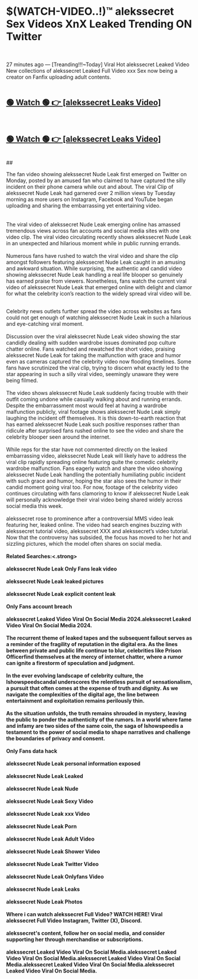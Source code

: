 

# $(WATCH-VIDEO..!)™ alekssecret Sex Videos XnX Leaked Trending ON Twitter<br>
<br>

27 minutes ago — [Treanding!!!~Today] Viral Hot alekssecret Leaked Video New collections of alekssecret Leaked Full Video xxx Sex now being a creator on Fanfix uploading adult contents.
<br>
 <br>

##  <a href="https://clipsfans.site/?title=alekssecret&ref=git">🟢 Watch 🟢 👉 [alekssecret Leaks Video]</a><br>
  <br>

##  <a href="https://clipsfans.site/?title=alekssecret&ref=git">🟢 Watch 🟢 👉 [alekssecret Leaks Video]</a><br>
  <br>
  ##
  <br>

The fan video showing alekssecret Nude Leak first emerged on Twitter on Monday, posted by an amused fan who claimed to have captured the silly incident on their phone camera while out and about. The viral Clip of alekssecret Nude Leak had garnered over 2 million views by Tuesday morning as more users on Instagram, Facebook and YouTube began uploading and sharing the embarrassing yet entertaining video.
<br><br>
  <br>
The viral video of alekssecret Nude Leak emerging online has amassed tremendous views across fan accounts and social media sites with one video clip. The viral video circulating recently shows alekssecret Nude Leak in an unexpected and hilarious moment while in public running errands.
<br><br>
Numerous fans have rushed to watch the viral video and share the clip amongst followers featuring alekssecret Nude Leak caught in an amusing and awkward situation. While surprising, the authentic and candid video showing alekssecret Nude Leak handling a real life blooper so genuinely has earned praise from viewers. Nonetheless, fans watch the current viral video of alekssecret Nude Leak that emerged online with delight and clamor for what the celebrity icon’s reaction to the widely spread viral video will be.
<br><br>

Celebrity news outlets further spread the video across websites as fans could not get enough of watching alekssecret Nude Leak in such a hilarious and eye-catching viral moment.
<br><br>
Discussion over the viral alekssecret Nude Leak video showing the star candidly dealing with sudden wardrobe issues dominated pop culture chatter online. Fans watched and rewatched the short video, praising alekssecret Nude Leak for taking the malfunction with grace and humor even as cameras captured the celebrity video now flooding timelines. Some fans have scrutinized the viral clip, trying to discern what exactly led to the star appearing in such a silly viral video, seemingly unaware they were being filmed.
<br><br>
The video shows alekssecret Nude Leak suddenly facing trouble with their outfit coming undone while casually walking about and running errands. Despite the embarrassment most would feel at having a wardrobe malfunction publicly, viral footage shows alekssecret Nude Leak simply laughing the incident off themselves. It is this down-to-earth reaction that has earned alekssecret Nude Leak such positive responses rather than ridicule after surprised fans rushed online to see the video and share the celebrity blooper seen around the internet.
<br><br>
While reps for the star have not commented directly on the leaked embarrassing video, alekssecret Nude Leak will likely have to address the viral clip rapidly spreading online featuring quite the comedic celebrity wardrobe malfunction. Fans eagerly watch and share the video showing alekssecret Nude Leak handling the potentially humiliating public incident with such grace and humor, hoping the star also sees the humor in their candid moment going viral too. For now, footage of the celebrity video continues circulating with fans clamoring to know if alekssecret Nude Leak will personally acknowledge their viral video being shared widely across social media this week.
<br><br>
alekssecret rose to prominence after a controversial MMS video leak featuring her, leaked online. The video had search engines buzzing with alekssecret tutorial video, alekssecret XXX and alekssecret’s video tutorial. Now that the controversy has subsided, the focus has moved to her hot and sizzling pictures, which the model often shares on social media.
<br><br>
<strong>Related Searches:<.strong>
<br><br>
alekssecret Nude Leak Only Fans leak video
<br><br>
alekssecret Nude Leak leaked pictures
<br><br>
alekssecret Nude Leak explicit content leak
<br><br>
Only Fans account breach
<br><br>
alekssecret Leaked Video Viral On Social Media 2024.alekssecret Leaked Video Viral On Social Media 2024.
<br><br>
The recurrent theme of leaked tapes and the subsequent fallout serves as a reminder of the fragility of reputation in the digital era. As the lines between private and public life continue to blur, celebrities like Prison Officerfind themselves at the mercy of internet chatter, where a rumor can ignite a firestorm of speculation and judgment.
<br><br>
In the ever evolving landscape of celebrity culture, the Ishowspeedscandal underscores the relentless pursuit of sensationalism, a pursuit that often comes at the expense of truth and dignity. As we navigate the complexities of the digital age, the line between entertainment and exploitation remains perilously thin.
<br><br>
As the situation unfolds, the truth remains shrouded in mystery, leaving the public to ponder the authenticity of the rumors. In a world where fame and infamy are two sides of the same coin, the saga of Ishowspeedis a testament to the power of social media to shape narratives and challenge the boundaries of privacy and consent.
<br><br>
Only Fans data hack
<br><br>
alekssecret Nude Leak personal information exposed
<br><br>
alekssecret Nude Leak Leaked
<br><br>
alekssecret Nude Leak Nude
<br><br>
alekssecret Nude Leak Sexy Video
<br><br>
alekssecret Nude Leak xxx Video
<br><br>
alekssecret Nude Leak Porn
<br><br>
alekssecret Nude Leak Adult Video
<br><br>
alekssecret Nude Leak Shower Video
<br><br>
alekssecret Nude Leak Twitter Video
<br><br>
alekssecret Nude Leak Onlyfans Video
<br><br>
alekssecret Nude Leak Leaks
<br><br>
alekssecret Nude Leak Photos
<br><br>
Where i can watch alekssecret Full Video? WATCH HERE! Viral alekssecret Full Video Instagram, Twitter (X), Discord.
<br><br>
alekssecret's content, follow her on social media, and consider supporting her through merchandise or subscriptions.
<br><br>
alekssecret Leaked Video Viral On Social Media.alekssecret Leaked Video Viral On Social Media.alekssecret Leaked Video Viral On Social Media.alekssecret Leaked Video Viral On Social Media.alekssecret Leaked Video Viral On Social Media.
